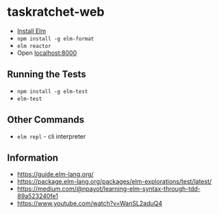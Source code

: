 # taskratchet-web

- [Install Elm](https://guide.elm-lang.org/install.html)
- `npm install -g elm-format`
- `elm reactor`
- Open [localhost:8000](http://localhost:8000)

## Running the Tests

- `npm install -g elm-test`
- `elm-test`

## Other Commands

- `elm repl` - cli interpreter

## Information

- https://guide.elm-lang.org/
- https://package.elm-lang.org/packages/elm-explorations/test/latest/
- https://medium.com/@npayot/learning-elm-syntax-through-tdd-89a523240fe1
- https://www.youtube.com/watch?v=WanSL2aduQ4
